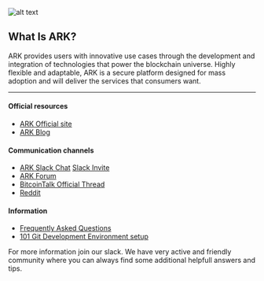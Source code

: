 ![alt text](https://github.com/kristjank/wiki/blob/master/images/ArkWiki.png)

## What Is ARK?

ARK provides users with innovative use cases through the development and integration of technologies that power the blockchain universe. Highly flexible and adaptable, ARK is a secure platform designed for mass adoption and will deliver the services that consumers want.

---

#### Official resources

* [ARK Official site](https://ark.io/)
* [ARK Blog](https://blog.ark.io/)

#### Communication channels

* [ARK Slack Chat](http://ark.chat/) [Slack Invite](https://ark.io/join-ark-slack/)
* [ARK Forum](https://forum.ark.io/)
* [BitcoinTalk Official Thread](https://bitcointalk.org/index.php?topic=1649695.0)
* [Reddit](https://www.reddit.com/r/ArkEcosystem/)

#### Information
* [Frequently Asked Questions](faq.md)
* [101 Git Development Environment setup](GitEnvSetup.md)

For more information join our slack. We have very active and friendly community where you can always find some additional helpfull answers and tips.

